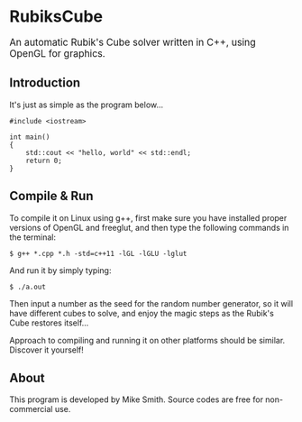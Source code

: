 # RubiksCube

<big> An automatic Rubik's Cube solver written in C++, using OpenGL for graphics. </big>

## Introduction
It's just as simple as the program below...

```
#include <iostream>

int main()
{
    std::cout << "hello, world" << std::endl;
    return 0;
}
```

## Compile & Run
To compile it on Linux using g++, first make sure you have installed proper versions of OpenGL and freeglut, and then type the following commands in the terminal:

```
$ g++ *.cpp *.h -std=c++11 -lGL -lGLU -lglut
```

And run it by simply typing:

```
$ ./a.out
```

Then input a number as the seed for the random number generator, so it will have different cubes to solve, and enjoy the magic steps as the Rubik's Cube restores itself...

Approach to compiling and running it on other platforms should be similar. Discover it yourself!

## About

This program is developed by Mike Smith. Source codes are free for non-commercial use.
